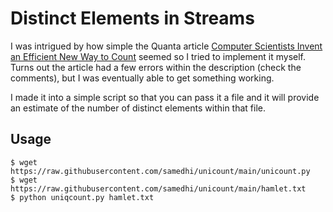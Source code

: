 # Distinct Elements in Streams

I was intrigued by how simple the Quanta article [Computer Scientists Invent an Efficient New Way to Count](https://www.quantamagazine.org/computer-scientists-invent-an-efficient-new-way-to-count-20240516/) seemed so I tried to implement it myself. Turns out the article had a few errors within the description (check the comments), but I was eventually able to get something working.

I made it into a simple script so that you can pass it a file and it will provide an estimate of the number of distinct elements within that file. 

## Usage

```
$ wget https://raw.githubusercontent.com/samedhi/unicount/main/unicount.py
$ wget https://raw.githubusercontent.com/samedhi/unicount/main/hamlet.txt
$ python uniqcount.py hamlet.txt
```

